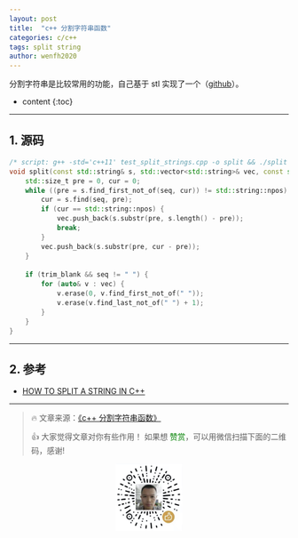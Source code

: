```yaml
---
layout: post
title:  "c++ 分割字符串函数"
categories: c/c++
tags: split string
author: wenfh2020
---
```


分割字符串是比较常用的功能，自己基于 stl 实现了一个（[github](https://github.com/wenfh2020/c_test/blob/master/normal/test_split_strings.cpp)）。



* content
{:toc}

---

## 1. 源码

```c++
/* script: g++ -std='c++11' test_split_strings.cpp -o split && ./split */
void split(const std::string& s, std::vector<std::string>& vec, const std::string& seq = " ", bool trim_blank = true) {
    std::size_t pre = 0, cur = 0;
    while ((pre = s.find_first_not_of(seq, cur)) != std::string::npos) {
        cur = s.find(seq, pre);
        if (cur == std::string::npos) {
            vec.push_back(s.substr(pre, s.length() - pre));
            break;
        }
        vec.push_back(s.substr(pre, cur - pre));
    }

    if (trim_blank && seq != " ") {
        for (auto& v : vec) {
            v.erase(0, v.find_first_not_of(" "));
            v.erase(v.find_last_not_of(" ") + 1);
        }
    }
}
```

---

## 2. 参考

* [HOW TO SPLIT A STRING IN C++](http://www.martinbroadhurst.com/how-to-split-a-string-in-c.html)

---

> 🔥 文章来源：[《c++ 分割字符串函数》](https://wenfh2020.com/2020/10/13/cpp-split_string/)
>
> 👍 大家觉得文章对你有些作用！ 如果想 <font color=green>赞赏</font>，可以用微信扫描下面的二维码，感谢!
<div align=center><img src="/images/2020-08-06-15-49-47.png" width="120"/></div>
